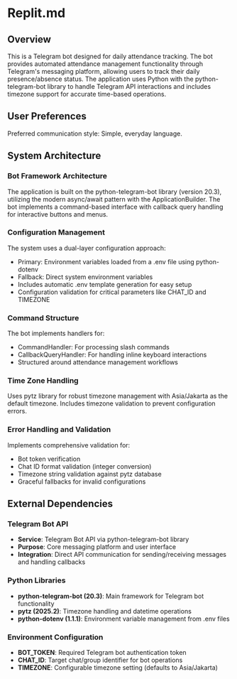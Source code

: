 # Replit.md

## Overview

This is a Telegram bot designed for daily attendance tracking. The bot provides automated attendance management functionality through Telegram's messaging platform, allowing users to track their daily presence/absence status. The application uses Python with the python-telegram-bot library to handle Telegram API interactions and includes timezone support for accurate time-based operations.

## User Preferences

Preferred communication style: Simple, everyday language.

## System Architecture

### Bot Framework Architecture
The application is built on the python-telegram-bot library (version 20.3), utilizing the modern async/await pattern with the ApplicationBuilder. The bot implements a command-based interface with callback query handling for interactive buttons and menus.

### Configuration Management
The system uses a dual-layer configuration approach:
- Primary: Environment variables loaded from a .env file using python-dotenv
- Fallback: Direct system environment variables
- Includes automatic .env template generation for easy setup
- Configuration validation for critical parameters like CHAT_ID and TIMEZONE

### Command Structure
The bot implements handlers for:
- CommandHandler: For processing slash commands
- CallbackQueryHandler: For handling inline keyboard interactions
- Structured around attendance management workflows

### Time Zone Handling
Uses pytz library for robust timezone management with Asia/Jakarta as the default timezone. Includes timezone validation to prevent configuration errors.

### Error Handling and Validation
Implements comprehensive validation for:
- Bot token verification
- Chat ID format validation (integer conversion)
- Timezone string validation against pytz database
- Graceful fallbacks for invalid configurations

## External Dependencies

### Telegram Bot API
- **Service**: Telegram Bot API via python-telegram-bot library
- **Purpose**: Core messaging platform and user interface
- **Integration**: Direct API communication for sending/receiving messages and handling callbacks

### Python Libraries
- **python-telegram-bot (20.3)**: Main framework for Telegram bot functionality
- **pytz (2025.2)**: Timezone handling and datetime operations
- **python-dotenv (1.1.1)**: Environment variable management from .env files

### Environment Configuration
- **BOT_TOKEN**: Required Telegram bot authentication token
- **CHAT_ID**: Target chat/group identifier for bot operations
- **TIMEZONE**: Configurable timezone setting (defaults to Asia/Jakarta)
